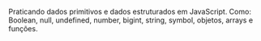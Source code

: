Praticando dados primitivos e dados estruturados em JavaScript. Como: Boolean, null, undefined, number, bigint, string, symbol, objetos, arrays e funções.
